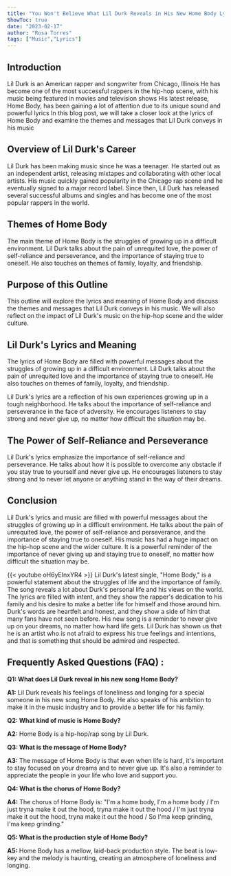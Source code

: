 ```yaml
---
title: "You Won't Believe What Lil Durk Reveals in His New Home Body Lyrics!"
ShowToc: true 
date: "2023-02-17"
author: "Rosa Torres" 
tags: ["Music","Lyrics"]
---
```

## Introduction 

Lil Durk is an American rapper and songwriter from Chicago, Illinois He has become one of the most successful rappers in the hip-hop scene, with his music being featured in movies and television shows His latest release, Home Body, has been gaining a lot of attention due to its unique sound and powerful lyrics In this blog post, we will take a closer look at the lyrics of Home Body and examine the themes and messages that Lil Durk conveys in his music

## Overview of Lil Durk's Career

Lil Durk has been making music since he was a teenager. He started out as an independent artist, releasing mixtapes and collaborating with other local artists. His music quickly gained popularity in the Chicago rap scene and he eventually signed to a major record label. Since then, Lil Durk has released several successful albums and singles and has become one of the most popular rappers in the world.

## Themes of Home Body

The main theme of Home Body is the struggles of growing up in a difficult environment. Lil Durk talks about the pain of unrequited love, the power of self-reliance and perseverance, and the importance of staying true to oneself. He also touches on themes of family, loyalty, and friendship.

## Purpose of this Outline

This outline will explore the lyrics and meaning of Home Body and discuss the themes and messages that Lil Durk conveys in his music. We will also reflect on the impact of Lil Durk's music on the hip-hop scene and the wider culture. 

## Lil Durk's Lyrics and Meaning

The lyrics of Home Body are filled with powerful messages about the struggles of growing up in a difficult environment. Lil Durk talks about the pain of unrequited love and the importance of staying true to oneself. He also touches on themes of family, loyalty, and friendship.

Lil Durk's lyrics are a reflection of his own experiences growing up in a tough neighborhood. He talks about the importance of self-reliance and perseverance in the face of adversity. He encourages listeners to stay strong and never give up, no matter how difficult the situation may be.

## The Power of Self-Reliance and Perseverance

Lil Durk's lyrics emphasize the importance of self-reliance and perseverance. He talks about how it is possible to overcome any obstacle if you stay true to yourself and never give up. He encourages listeners to stay strong and to never let anyone or anything stand in the way of their dreams.

## Conclusion

Lil Durk's lyrics and music are filled with powerful messages about the struggles of growing up in a difficult environment. He talks about the pain of unrequited love, the power of self-reliance and perseverance, and the importance of staying true to oneself. His music has had a huge impact on the hip-hop scene and the wider culture. It is a powerful reminder of the importance of never giving up and staying true to oneself, no matter how difficult the situation may be.

{{< youtube oH6yEInxYR4 >}} 
Lil Durk's latest single, "Home Body," is a powerful statement about the struggles of life and the importance of family. The song reveals a lot about Durk's personal life and his views on the world. The lyrics are filled with intent, and they show the rapper's dedication to his family and his desire to make a better life for himself and those around him. Durk's words are heartfelt and honest, and they show a side of him that many fans have not seen before. His new song is a reminder to never give up on your dreams, no matter how hard life gets. Lil Durk has shown us that he is an artist who is not afraid to express his true feelings and intentions, and that is something that should be admired and respected.

## Frequently Asked Questions (FAQ) :
**Q1: What does Lil Durk reveal in his new song Home Body?**

**A1:** Lil Durk reveals his feelings of loneliness and longing for a special someone in his new song Home Body. He also speaks of his ambition to make it in the music industry and to provide a better life for his family. 

**Q2: What kind of music is Home Body?**

**A2:** Home Body is a hip-hop/rap song by Lil Durk. 

**Q3: What is the message of Home Body?**

**A3:** The message of Home Body is that even when life is hard, it's important to stay focused on your dreams and to never give up. It's also a reminder to appreciate the people in your life who love and support you. 

**Q4: What is the chorus of Home Body?**

**A4:** The chorus of Home Body is: "I'm a home body, I'm a home body / I'm just tryna make it out the hood, tryna make it out the hood / I'm just tryna make it out the hood, tryna make it out the hood / So I'ma keep grinding, I'ma keep grinding." 

**Q5: What is the production style of Home Body?**

**A5:** Home Body has a mellow, laid-back production style. The beat is low-key and the melody is haunting, creating an atmosphere of loneliness and longing.



